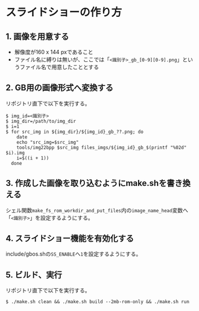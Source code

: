 # スライドショーの作り方

## 1. 画像を用意する
- 解像度が160 x 144 pxであること
- ファイル名に縛りは無いが、ここでは「`<識別子>_gb_[0-9][0-9].png`」というファイル名で用意したこととする

## 2. GB用の画像形式へ変換する
リポジトリ直下で以下を実行する。
```Shell
$ img_id=<識別子>
$ img_dir=/path/to/img_dir
$ i=1
$ for src_img in ${img_dir}/${img_id}_gb_??.png; do
    date
    echo "src_img=$src_img"
    tools/img22bpp $src_img files_imgs/${img_id}_gb_$(printf "%02d" $i).img
    i=$((i + 1))
  done
```

## 3. 作成した画像を取り込むようにmake.shを書き換える
シェル関数`make_fs_rom_workdir_and_put_files`内の`image_name_head`変数へ「`<識別子>`」を設定するようにする。

## 4. スライドショー機能を有効化する
include/gbos.shの`SS_ENABLE`へ`1`を設定するようにする。

## 5. ビルド、実行
リポジトリ直下で以下を実行する。
```Shell
$ ./make.sh clean && ./make.sh build --2mb-rom-only && ./make.sh run
````
